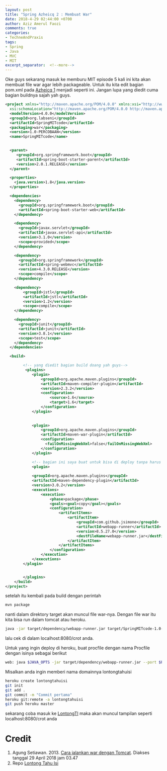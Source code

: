 ```yaml
---
layout: post
title: "Spring Azheicq 2 : Membuat War"
date: 2018-4-29 02:44:00 +0700
author: Aziz Amerul Faozi
comments: true
categories: 
- TechneAndPraxis
tags:
- Spring
- Java
- MVC
- MIT
excerpt_separator:  <!--more-->
---
```


Oke guys sekarang masuk ke memburu MIT episode 5 kali ini kita akan membuat file war agar lebih packageable. Untuk itu kita edit bagian pom.xml pada [Azheicq 1](https://faoziaziz.herokuapp.com/techneandpraxis/2018/04/21/Spring-Azheicq.html) menjadi seperti ini. Jangan lupa yang diedit cuma bagian buildnya sajah yah guys.

```xml
<project xmlns="http://maven.apache.org/POM/4.0.0" xmlns:xsi="http://www.w3.org/2001/XMLSchema-instance"
  xsi:schemaLocation="http://maven.apache.org/POM/4.0.0 http://maven.apache.org/maven-v4_0_0.xsd">
  <modelVersion>4.0.0</modelVersion>
  <groupId>org.labseni</groupId>
  <artifactId>SpringMITcode</artifactId>
  <packaging>war</packaging>
  <version>1.0-PERCOBAAN</version>
  <name>SpringMITcode</name>
  

  <parent>
     <groupId>org.springframework.boot</groupId>
     <artifactId>spring-boot-starter-parent</artifactId>
     <version>2.0.1.RELEASE</version>
  </parent>

  <properties>
    <java.version>1.8</java.version>
  </properties>

  <dependencies>
    <dependency>
      <groupId>org.springframework.boot</groupId>
      <artifactId>spring-boot-starter-web</artifactId>
    </dependency>

    <dependency>
      <groupId>javax.servlet</groupId>
      <artifactId>javax.servlet-api</artifactId>
      <version>3.1.0</version>
      <scope>provided</scope>
    </dependency>

    <dependency>
      <groupId>org.springframework</groupId>
      <artifactId>spring-webmvc</artifactId>
      <version>4.3.0.RELEASE</version>
      <scope>compile</scope>
    </dependency>

    <dependency>
        <groupId>jstl</groupId>
        <artifactId>jstl</artifactId>
        <version>1.2</version>
        <scope>compile</scope>
    </dependency>

    <dependency>
      <groupId>junit</groupId>
      <artifactId>junit</artifactId>
      <version>3.8.1</version>
      <scope>test</scope>
    </dependency>
  </dependencies>

  <build>

  		<!-- yang diedit bagian build doang yah guys-->
         <plugins>
            <plugin>
                <groupId>org.apache.maven.plugins</groupId>
                <artifactId>maven-compiler-plugin</artifactId>
                <version>2.3.2</version>
                <configuration>
                    <source>1.6</source>
                    <target>1.6</target>
                </configuration>
            </plugin> 
            
          
            <plugin>
                <groupId>org.apache.maven.plugins</groupId>
                <artifactId>maven-war-plugin</artifactId>
                <configuration>
                  <failOnMissingWebXml>false</failOnMissingWebXml>
                </configuration>
            </plugin>

            <!-- bagian ini saya buat untuk bisa di deploy tanpa harus menginstall server tomcat di localhost atau menginstall plugin deploy cli di heroku-->
            <plugin>
            
            <groupId>org.apache.maven.plugins</groupId>
            <artifactId>maven-dependency-plugin</artifactId>
            <version>3.0.2</version>
            <executions>
                <execution>
                    <phase>package</phase>
                    <goals><goal>copy</goal></goals>
                    <configuration>
                        <artifactItems>
                            <artifactItem>
                                <groupId>com.github.jsimone</groupId>
                                <artifactId>webapp-runner</artifactId>
                                <version>8.5.27.0</version>
                                <destFileName>webapp-runner.jar</destFileName>
                            </artifactItem>
                        </artifactItems>
                    </configuration>
                </execution>
            </executions>
        </plugin>


        </plugins>
    </build>
</project>


```

setelah itu kembali pada build dengan perintah

```bash
mvn package
```

nanti dalam direktory target akan muncul file war-nya. Dengan file war itu kita bisa run dalam tomcat atau heroku.

```bash
java -jar target/dependency/webapp-runner.jar target/SpringMITcode-1.0-PERCOBAAN.war
```

lalu cek di dalam localhost:8080/crot anda.

Untuk yang ingin deploy di heroku, buat procfile dengan nama Procfile dengan isinya sebagai berikut

```bash
web: java $JAVA_OPTS -jar target/dependency/webapp-runner.jar --port $PORT target/SpringMITcode-1.0-PERCOBAAN.war
```

Misalkan anda ingin memberi nama domainnya lontongtahuisi

```bash
heroku create lontongtahuisi
git init 
git add .
git commit -m "Commit pertama"
heroku git:remote -a lontongtahuisi
git push heroku master
```

sekarang coba masuk ke [LontongTI](https://lontongtahuisi.herokuapp.com/crot) maka akan muncul tampilan seperti localhost:8080/crot anda

# Credit

1. Agung Setiawan. 2013. [Cara jalankan war dengan Tomcat](https://agung-setiawan.com/cara-gampang-deploy-war-ke-tomcat-windows/). Diakses tanggal 29 April 2018 jam 03.47
2. Repo [Lontong Tahu Isi](https://github.com/faoziaziz/lontongtahuisi)